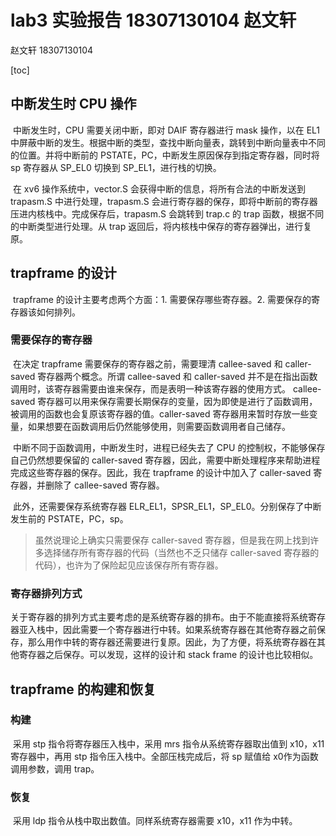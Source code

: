 # lab3 实验报告 18307130104 赵文轩

赵文轩 18307130104

[toc]

## 中断发生时 CPU 操作

​	中断发生时，CPU 需要关闭中断，即对 DAIF 寄存器进行 mask 操作，以在 EL1 中屏蔽中断的发生。根据中断的类型，查找中断向量表，跳转到中断向量表中不同的位置。并将中断前的 PSTATE，PC，中断发生原因保存到指定寄存器，同时将 sp 寄存器从 SP_EL0 切换到 SP_EL1，进行栈的切换。

​	在 xv6 操作系统中，vector.S 会获得中断的信息，将所有合法的中断发送到 trapasm.S 中进行处理，trapasm.S 会进行寄存器的保存，即将中断前的寄存器压进内核栈中。完成保存后，trapasm.S 会跳转到 trap.c 的 trap 函数，根据不同的中断类型进行处理。从 trap 返回后，将内核栈中保存的寄存器弹出，进行复原。

## trapframe 的设计

​	trapframe 的设计主要考虑两个方面：1. 需要保存哪些寄存器。2. 需要保存的寄存器该如何排列。

### 需要保存的寄存器

​	在决定 trapframe 需要保存的寄存器之前，需要理清 callee-saved 和 caller-saved 寄存器两个概念。所谓 callee-saved 和 caller-saved 并不是在指出函数调用时，该寄存器需要由谁来保存，而是表明一种该寄存器的使用方式。 callee-saved 寄存器可以用来保存需要长期保存的变量，因为即使是进行了函数调用，被调用的函数也会复原该寄存器的值。caller-saved 寄存器用来暂时存放一些变量，如果想要在函数调用后仍然能够使用，则需要函数调用者自己储存。

​	中断不同于函数调用，中断发生时，进程已经失去了 CPU 的控制权，不能够保存自己仍然想要保留的 caller-saved 寄存器，因此，需要中断处理程序来帮助进程完成这些寄存器的保存。因此，我在 trapframe 的设计中加入了 caller-saved 寄存器，并删除了 callee-saved 寄存器。

​	此外，还需要保存系统寄存器 ELR_EL1，SPSR_EL1，SP_EL0。分别保存了中断发生前的 PSTATE，PC，sp。

>   虽然说理论上确实只需要保存 caller-saved 寄存器，但是我在网上找到许多选择储存所有寄存器的代码（当然也不乏只储存 caller-saved 寄存器的代码），也许为了保险起见应该保存所有寄存器。

### 寄存器排列方式

​	关于寄存器的排列方式主要考虑的是系统寄存器的排布。由于不能直接将系统寄存器亚入栈中，因此需要一个寄存器进行中转。如果系统寄存器在其他寄存器之前保存，那么用作中转的寄存器还需要进行复原。因此，为了方便，将系统寄存器在其他寄存器之后保存。可以发现，这样的设计和 stack frame 的设计也比较相似。

## trapframe 的构建和恢复

### 构建

​	采用 stp 指令将寄存器压入栈中，采用 mrs 指令从系统寄存器取出值到 x10，x11 寄存器中，再用 stp 指令压入栈中。全部压栈完成后，将 sp 赋值给 x0作为函数调用参数，调用 trap。

### 恢复

​	采用 ldp 指令从栈中取出数值。同样系统寄存器需要 x10，x11 作为中转。